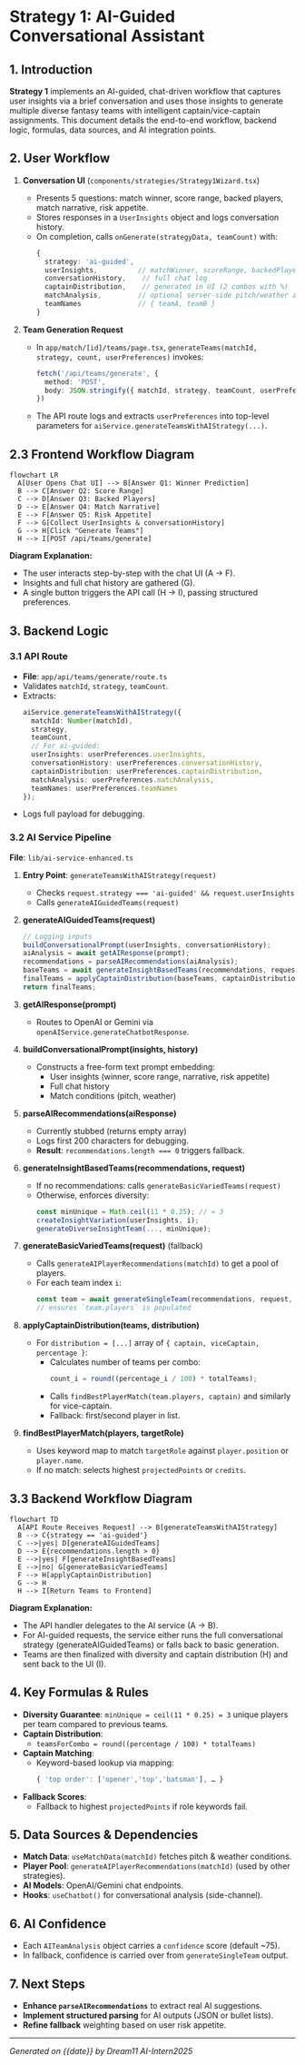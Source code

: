 # Strategy 1: AI-Guided Conversational Assistant

## 1. Introduction
**Strategy 1** implements an AI-guided, chat-driven workflow that captures user insights via a brief conversation and uses those insights to generate multiple diverse fantasy teams with intelligent captain/vice-captain assignments. This document details the end-to-end workflow, backend logic, formulas, data sources, and AI integration points.

## 2. User Workflow

1. **Conversation UI** (`components/strategies/Strategy1Wizard.tsx`)
   - Presents 5 questions: match winner, score range, backed players, match narrative, risk appetite.
   - Stores responses in a `UserInsights` object and logs conversation history.
   - On completion, calls `onGenerate(strategyData, teamCount)` with:
     ```ts
     {
       strategy: 'ai-guided',
       userInsights,          // matchWinner, scoreRange, backedPlayers, matchNarrative, riskAppetite
       conversationHistory,    // full chat log
       captainDistribution,    // generated in UI (2 combos with %)
       matchAnalysis,         // optional server‐side pitch/weather analysis
       teamNames              // { teamA, teamB }
     }
     ```

2. **Team Generation Request**
   - In `app/match/[id]/teams/page.tsx`, `generateTeams(matchId, strategy, count, userPreferences)` invokes:
     ```ts
     fetch('/api/teams/generate', {
       method: 'POST',
       body: JSON.stringify({ matchId, strategy, teamCount, userPreferences })
     })
     ```
   - The API route logs and extracts `userPreferences` into top-level parameters for `aiService.generateTeamsWithAIStrategy(...)`.

## 2.3 Frontend Workflow Diagram

```mermaid
flowchart LR
  A[User Opens Chat UI] --> B[Answer Q1: Winner Prediction]
  B --> C[Answer Q2: Score Range]
  C --> D[Answer Q3: Backed Players]
  D --> E[Answer Q4: Match Narrative]
  E --> F[Answer Q5: Risk Appetite]
  F --> G[Collect UserInsights & conversationHistory]
  G --> H[Click "Generate Teams"]
  H --> I[POST /api/teams/generate]
```

**Diagram Explanation:**
- The user interacts step-by-step with the chat UI (A → F).
- Insights and full chat history are gathered (G).
- A single button triggers the API call (H → I), passing structured preferences.

## 3. Backend Logic

### 3.1 API Route
- **File**: `app/api/teams/generate/route.ts`
- Validates `matchId`, `strategy`, `teamCount`.
- Extracts:
  ```ts
  aiService.generateTeamsWithAIStrategy({
    matchId: Number(matchId),
    strategy,
    teamCount,
    // For ai-guided:
    userInsights: userPreferences.userInsights,
    conversationHistory: userPreferences.conversationHistory,
    captainDistribution: userPreferences.captainDistribution,
    matchAnalysis: userPreferences.matchAnalysis,
    teamNames: userPreferences.teamNames
  });
  ```
- Logs full payload for debugging.

### 3.2 AI Service Pipeline
**File**: `lib/ai-service-enhanced.ts`

1. **Entry Point**: `generateTeamsWithAIStrategy(request)`
   - Checks `request.strategy === 'ai-guided' && request.userInsights`
   - Calls `generateAIGuidedTeams(request)`

2. **generateAIGuidedTeams(request)**
   ```ts
   // Logging inputs
   buildConversationalPrompt(userInsights, conversationHistory);
   aiAnalysis = await getAIResponse(prompt);
   recommendations = parseAIRecommendations(aiAnalysis);
   baseTeams = await generateInsightBasedTeams(recommendations, request);
   finalTeams = applyCaptainDistribution(baseTeams, captainDistribution);
   return finalTeams;
   ```

3. **getAIResponse(prompt)**
   - Routes to OpenAI or Gemini via `openAIService.generateChatbotResponse`.

4. **buildConversationalPrompt(insights, history)**
   - Constructs a free-form text prompt embedding:
     - User insights (winner, score range, narrative, risk appetite)
     - Full chat history
     - Match conditions (pitch, weather)

5. **parseAIRecommendations(aiResponse)**
   - Currently stubbed (returns empty array)
   - Logs first 200 characters for debugging.
   - **Result**: `recommendations.length === 0` triggers fallback.

6. **generateInsightBasedTeams(recommendations, request)**
   - If no recommendations: calls `generateBasicVariedTeams(request)`
   - Otherwise, enforces diversity:
     ```ts
     const minUnique = Math.ceil(11 * 0.25); // = 3
     createInsightVariation(userInsights, i);
     generateDiverseInsightTeam(..., minUnique);
     ```

7. **generateBasicVariedTeams(request)** (fallback)
   - Calls `generateAIPlayerRecommendations(matchId)` to get a pool of players.
   - For each team index `i`:
     ```ts
     const team = await generateSingleTeam(recommendations, request, i);
     // ensures `team.players` is populated
     ```

8. **applyCaptainDistribution(teams, distribution)**
   - For `distribution = [...]` array of `{ captain, viceCaptain, percentage }`:
     - Calculates number of teams per combo:
       ```ts
       count_i = round((percentage_i / 100) * totalTeams);
       ```
     - Calls `findBestPlayerMatch(team.players, captain)` and similarly for vice-captain.
     - Fallback: first/second player in list.

9. **findBestPlayerMatch(players, targetRole)**
   - Uses keyword map to match `targetRole` against `player.position` or `player.name`.
   - If no match: selects highest `projectedPoints` or `credits`.

## 3.3 Backend Workflow Diagram

```mermaid
flowchart TD
  A[API Route Receives Request] --> B[generateTeamsWithAIStrategy]
  B --> C{strategy == 'ai-guided'}
  C -->|yes| D[generateAIGuidedTeams]
  D --> E{recommendations.length > 0}
  E -->|yes| F[generateInsightBasedTeams]
  E -->|no| G[generateBasicVariedTeams]
  F --> H[applyCaptainDistribution]
  G --> H
  H --> I[Return Teams to Frontend]
```

**Diagram Explanation:**
- The API handler delegates to the AI service (A → B).
- For AI-guided requests, the service either runs the full conversational strategy (generateAIGuidedTeams) or falls back to basic generation.
- Teams are then finalized with diversity and captain distribution (H) and sent back to the UI (I).

## 4. Key Formulas & Rules

- **Diversity Guarantee**: `minUnique = ceil(11 * 0.25) = 3` unique players per team compared to previous teams.
- **Captain Distribution**:
  - `teamsForCombo = round((percentage / 100) * totalTeams)`
- **Captain Matching**:
  - Keyword-based lookup via mapping:
    ```js
    { 'top order': ['opener','top','batsman'], … }
    ```
- **Fallback Scores**:
  - Fallback to highest `projectedPoints` if role keywords fail.

## 5. Data Sources & Dependencies

- **Match Data**: `useMatchData(matchId)` fetches pitch & weather conditions.
- **Player Pool**: `generateAIPlayerRecommendations(matchId)` (used by other strategies).
- **AI Models**: OpenAI/Gemini chat endpoints.
- **Hooks**: `useChatbot()` for conversational analysis (side-channel).

## 6. AI Confidence

- Each `AITeamAnalysis` object carries a `confidence` score (default ~75).
- In fallback, confidence is carried over from `generateSingleTeam` output.

## 7. Next Steps
- **Enhance `parseAIRecommendations`** to extract real AI suggestions.
- **Implement structured parsing** for AI outputs (JSON or bullet lists).
- **Refine fallback** weighting based on user risk appetite.

---
*Generated on {{date}} by Dream11 AI-Intern2025*
